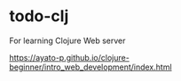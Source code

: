 # todo-clj

For learning Clojure Web server

https://ayato-p.github.io/clojure-beginner/intro_web_development/index.html
